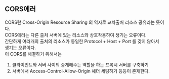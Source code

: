 ## CORS에러
CORS란 Cross-Origin Resource Sharing 의 약자로 교차출처 리소스 공유라는 뜻이다.   
CORS에러는 다른 출처 서버에 있는 리소스와 상호작용하여 생기는 오류이다.   
간단하게 여러개의 출처의 리소스가 동일한 Protocol + Host + Port 를 갖지 않아서 생기는 오류이다.   
이 CORS를 해결하기 위해서는    
1. 클라이언트와 서버 사이의 중계해주는 역할을 하는 프록시 서버를 구축하기
2. 서버에서 Access-Control-Allow-Origin 헤더 세팅하기
등등이 존재한다.
